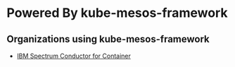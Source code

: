 # Powered By kube-mesos-framework

## Organizations using kube-mesos-framework

* [IBM Spectrum Conductor for Container](http://61.148.212.23/home.jsp)
